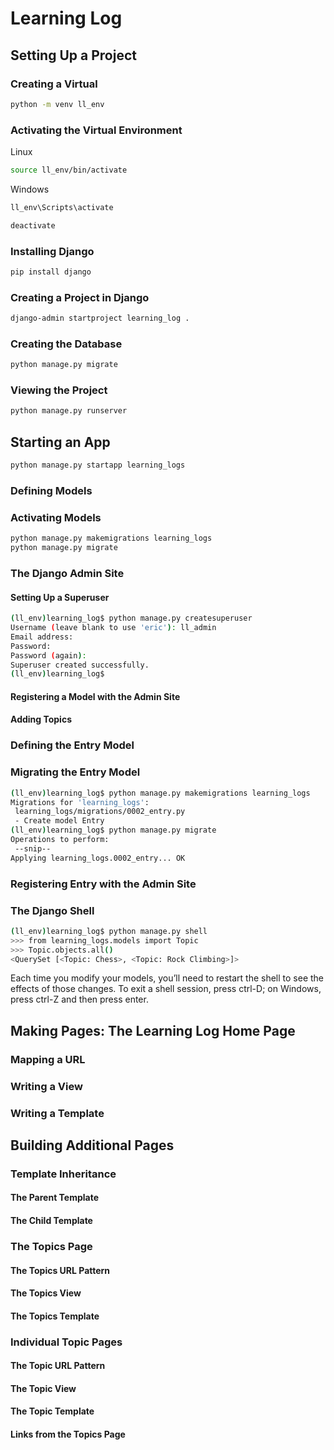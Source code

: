 # Learning Log

## Setting Up a Project

### Creating a Virtual

```bash
python -m venv ll_env
```

### Activating the Virtual Environment

Linux

```bash
source ll_env/bin/activate
```

Windows

```bash
ll_env\Scripts\activate
```

```bash
deactivate
```

### Installing Django

```bash
pip install django
```

### Creating a Project in Django

```bash
django-admin startproject learning_log .
 ```

### Creating the Database

```bash
python manage.py migrate
```

### Viewing the Project

```bash
python manage.py runserver
```

## Starting an App

```bash
python manage.py startapp learning_logs
```

### Defining Models

### Activating Models

```bash
python manage.py makemigrations learning_logs
python manage.py migrate
```

### The Django Admin Site

#### Setting Up a Superuser

```bash
(ll_env)learning_log$ python manage.py createsuperuser
Username (leave blank to use 'eric'): ll_admin
Email address:
Password:
Password (again):
Superuser created successfully.
(ll_env)learning_log$
```

#### Registering a Model with the Admin Site

#### Adding Topics

### Defining the Entry Model

### Migrating the Entry Model

```bash
(ll_env)learning_log$ python manage.py makemigrations learning_logs
Migrations for 'learning_logs':
 learning_logs/migrations/0002_entry.py
 - Create model Entry
(ll_env)learning_log$ python manage.py migrate
Operations to perform:
 --snip--
Applying learning_logs.0002_entry... OK
```

### Registering Entry with the Admin Site

### The Django Shell

```bash
(ll_env)learning_log$ python manage.py shell
>>> from learning_logs.models import Topic
>>> Topic.objects.all()
<QuerySet [<Topic: Chess>, <Topic: Rock Climbing>]>
```

Each time you modify your models, you’ll need to restart the shell to see the effects of
those changes. To exit a shell session, press ctrl-D; on Windows, press ctrl-Z and
then press enter.

## Making Pages: The Learning Log Home Page

### Mapping a URL

### Writing a View

### Writing a Template

## Building Additional Pages

### Template Inheritance

#### The Parent Template

#### The Child Template

### The Topics Page

#### The Topics URL Pattern

#### The Topics View

#### The Topics Template

### Individual Topic Pages

#### The Topic URL Pattern

#### The Topic View

#### The Topic Template

#### Links from the Topics Page
